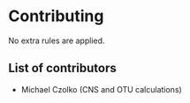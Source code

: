 # Contributing

No extra rules are applied.

## List of contributors

* Michael Czolko (CNS and OTU calculations)
